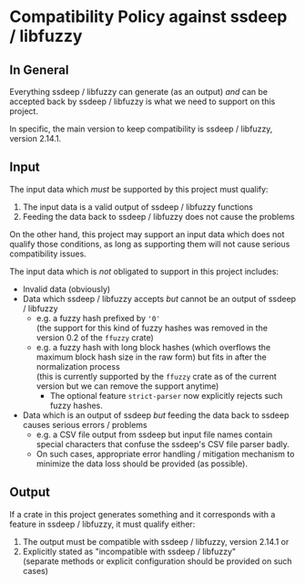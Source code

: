 # Compatibility Policy against ssdeep / libfuzzy

## In General

Everything ssdeep / libfuzzy can generate (as an output) *and* can be accepted
back by ssdeep / libfuzzy is what we need to support on this project.

In specific, the main version to keep compatibility is ssdeep / libfuzzy,
version 2.14.1.

## Input

The input data which *must* be supported by this project must qualify:

1.  The input data is a valid output of ssdeep / libfuzzy functions
2.  Feeding the data back to ssdeep / libfuzzy does not cause the problems

On the other hand, this project may support an input data which does not
qualify those conditions, as long as supporting them will not cause serious
compatibility issues.

The input data which is *not* obligated to support in this project includes:

*   Invalid data (obviously)
*   Data which ssdeep / libfuzzy accepts *but*
    cannot be an output of ssdeep / libfuzzy
    *   e.g. a fuzzy hash prefixed by `'0'`  
             (the support for this kind of fuzzy hashes was removed
              in the version 0.2 of the `ffuzzy` crate)
    *   e.g. a fuzzy hash with long block hashes
             (which overflows the maximum block hash size in the raw form) but
             fits in after the normalization process  
             (this is currently supported by the `ffuzzy` crate as of
              the current version but we can remove the support anytime)
        *   The optional feature `strict-parser` now explicitly rejects
            such fuzzy hashes.
*   Data which is an output of ssdeep *but* feeding the data
    back to ssdeep causes serious errors / problems
    *   e.g. a CSV file output from ssdeep but input file names contain special
             characters that confuse the ssdeep's CSV file parser badly.
    *   On such cases, appropriate error handling / mitigation mechanism to
        minimize the data loss should be provided (as possible).

## Output

If a crate in this project generates something and it corresponds with a feature
in ssdeep / libfuzzy, it must qualify either:

1.  The output must be compatible with ssdeep / libfuzzy, version 2.14.1 or
2.  Explicitly stated as "incompatible with ssdeep / libfuzzy"  
    (separate methods or explicit configuration should be provided on such cases)
